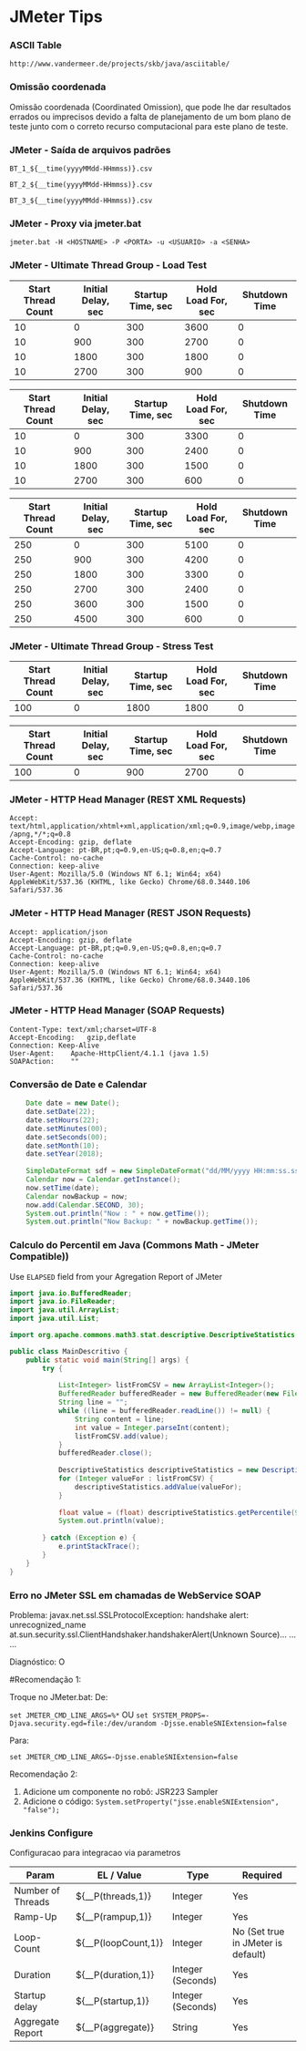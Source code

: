 # JMeter Tips

### ASCII Table

`http://www.vandermeer.de/projects/skb/java/asciitable/`

### Omissão coordenada

Omissão coordenada (Coordinated Omission), que pode lhe dar resultados errados ou imprecisos devido a falta de planejamento de um bom plano de teste junto com o correto recurso computacional para este plano de teste.

### JMeter - Saída de arquivos padrões

`BT_1_${__time(yyyyMMdd-HHmmss)}.csv`

`BT_2_${__time(yyyyMMdd-HHmmss)}.csv`

`BT_3_${__time(yyyyMMdd-HHmmss)}.csv`

### JMeter - Proxy via jmeter.bat

`jmeter.bat -H <HOSTNAME> -P <PORTA> -u <USUARIO> -a <SENHA>`

### JMeter - Ultimate Thread Group - Load Test

|Start Thread Count   	| Initial Delay, sec   	| Startup Time, sec  	| Hold Load For, sec  	| Shutdown Time  	|
|---	                  |---	                  |---	                |---	                  |---	            |
| 10   	                | 0  	                  | 300  	              | 3600                  | 0  	            |
| 10   	                | 900  	                | 300  	              | 2700                  | 0  	            |
| 10  	                | 1800  	              | 300  	              | 1800                  | 0  	            |
| 10  	                | 2700  	              | 300  	              | 900                   | 0  	            |

|Start Thread Count   	| Initial Delay, sec   	  | Startup Time, sec  	| Hold Load For, sec  	| Shutdown Time     |
|---	                |---	                  |---	                |---	                |---	            |
| 10   	                | 0  	                  | 300  	        | 3300                  | 0  	            |
| 10   	                | 900  	                  | 300  	        | 2400                  | 0  	            |
| 10  	                | 1800  	          | 300  	        | 1500                  | 0  	            |
| 10  	                | 2700  	          | 300  	        | 600                   | 0  	            |

|Start Thread Count   	| Initial Delay, sec   	  | Startup Time, sec  	| Hold Load For, sec  	| Shutdown Time     |
|---	                |---	                  |---	                |---	                |---	            |
| 250   	        | 0  	                  | 300  	        | 5100                  | 0  	            |
| 250   	        | 900  	                  | 300  	        | 4200                  | 0  	            |
| 250  	                | 1800  	          | 300  	        | 3300                  | 0  	            |
| 250  	                | 2700  	          | 300  	        | 2400                  | 0  	            |
| 250  	                | 3600  	          | 300  	        | 1500                  | 0  	            |
| 250  	                | 4500  	          | 300  	        | 600                   | 0  	            |

### JMeter - Ultimate Thread Group - Stress Test

|Start Thread Count   	| Initial Delay, sec   	| Startup Time, sec  	| Hold Load For, sec  	| Shutdown Time  	|
|---	                  |---	                  |---	                |---	                  |---	            |
| 100  	                | 0  	                  | 1800 	              | 1800                  | 0  	            |

|Start Thread Count   	| Initial Delay, sec   	| Startup Time, sec  	| Hold Load For, sec  	| Shutdown Time  	|
|---	                  |---	                  |---	                |---	                  |---	            |
| 100  	                | 0  	                  | 900 	              | 2700                  | 0  	            |

### JMeter - HTTP Head Manager (REST XML Requests)

`Accept: text/html,application/xhtml+xml,application/xml;q=0.9,image/webp,image/apng,*/*;q=0.8` <br/>
`Accept-Encoding: gzip, deflate` <br/>
`Accept-Language: pt-BR,pt;q=0.9,en-US;q=0.8,en;q=0.7` <br/>
`Cache-Control: no-cache` <br/>
`Connection: keep-alive` <br/>
`User-Agent: Mozilla/5.0 (Windows NT 6.1; Win64; x64) AppleWebKit/537.36 (KHTML, like Gecko) Chrome/68.0.3440.106 Safari/537.36` <br/>

### JMeter - HTTP Head Manager (REST JSON Requests)

`Accept: application/json` <br/>
`Accept-Encoding: gzip, deflate` <br/>
`Accept-Language: pt-BR,pt;q=0.9,en-US;q=0.8,en;q=0.7` <br/>
`Cache-Control: no-cache` <br/>
`Connection: keep-alive` <br/>
`User-Agent: Mozilla/5.0 (Windows NT 6.1; Win64; x64) AppleWebKit/537.36 (KHTML, like Gecko) Chrome/68.0.3440.106 Safari/537.36`

### JMeter - HTTP Head Manager (SOAP Requests)

`Content-Type: text/xml;charset=UTF-8` <br/>
`Accept-Encoding:	gzip,deflate` <br/>
`Connection: Keep-Alive` <br/>
`User-Agent:	Apache-HttpClient/4.1.1 (java 1.5)` <br/>
`SOAPAction:	""` <br/>

### Conversão de Date e Calendar

```java
	Date date = new Date();
	date.setDate(22);
	date.setHours(22);
	date.setMinutes(00);
	date.setSeconds(00);			
	date.setMonth(10);
	date.setYear(2018);
		
	SimpleDateFormat sdf = new SimpleDateFormat("dd/MM/yyyy HH:mm:ss.sss");
	Calendar now = Calendar.getInstance();
	now.setTime(date);
	Calendar nowBackup = now;			
	now.add(Calendar.SECOND, 30);			
	System.out.println("Now : " + now.getTime());
	System.out.println("Now Backup: " + nowBackup.getTime());
```

### Calculo do Percentil em Java (Commons Math - JMeter Compatible))

Use `ELAPSED` field from your Agregation Report of JMeter

```java
import java.io.BufferedReader;
import java.io.FileReader;
import java.util.ArrayList;
import java.util.List;

import org.apache.commons.math3.stat.descriptive.DescriptiveStatistics;

public class MainDescritivo {
	public static void main(String[] args) {
		try {
			
			List<Integer> listFromCSV = new ArrayList<Integer>();			
			BufferedReader bufferedReader = new BufferedReader(new FileReader(args[0]));
			String line = "";
			while ((line = bufferedReader.readLine()) != null) {
				String content = line;				
				int value = Integer.parseInt(content);				
				listFromCSV.add(value);
			}		
			bufferedReader.close();			
			
			DescriptiveStatistics descriptiveStatistics = new DescriptiveStatistics();			
			for (Integer valueFor : listFromCSV) {
				descriptiveStatistics.addValue(valueFor);
			}
			
			float value = (float) descriptiveStatistics.getPercentile(90);			
			System.out.println(value);
			
		} catch (Exception e) {
			e.printStackTrace();
		}	
	}
}
```



### Erro no JMeter SSL em chamadas de WebService SOAP

Problema:
javax.net.ssl.SSLProtocolException: handshake alert: unrecognized_name
	at.sun.security.ssl.ClientHandshaker.handshakerAlert(Unknown Source)...
	...
	...
	
Diagnóstico:
O 

#Recomendação 1:

Troque no JMeter.bat:
De: 

`set JMETER_CMD_LINE_ARGS=%*`
OU
`set SYSTEM_PROPS=-Djava.security.egd=file:/dev/urandom -Djsse.enableSNIExtension=false`

Para:

`set JMETER_CMD_LINE_ARGS=-Djsse.enableSNIExtension=false`

Recomendação 2: 

1) Adicione um componente no robô: JSR223 Sampler
2) Adicione o código: `System.setProperty("jsse.enableSNIExtension", "false");`


### Jenkins Configure

Configuracao para integracao via parametros

|Param   	  	| EL / Value  		| Type			| Required				|
|---	                |---	                |---			|---					|
| Number of Threads 	| ${__P(threads,1)}	| Integer		| Yes					|
| Ramp-Up 		| ${__P(rampup,1)}	| Integer		| Yes					|
| Loop-Count 		| ${__P(loopCount,1)}	| Integer		| No (Set true in JMeter is default)	|
| Duration		| ${__P(duration,1)}	| Integer (Seconds)	| Yes					|
| Startup delay		| ${__P(startup,1)}	| Integer (Seconds)	| Yes					|
| Aggregate Report      | ${__P(aggregate)}	| String		| Yes					|
